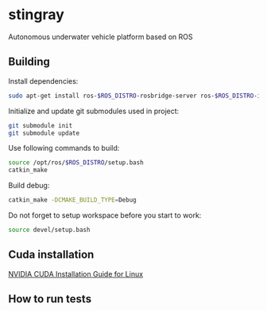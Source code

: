 # stingray
Autonomous underwater vehicle platform based on ROS

## Building
Install dependencies:

```bash
sudo apt-get install ros-$ROS_DISTRO-rosbridge-server ros-$ROS_DISTRO-image-view ros-$ROS_DISTRO-actionlib ros-$ROS_DISTRO-smach ros-$ROS_DISTRO-smach-viewer
```

Initialize and update git submodules used in project:

```bash
git submodule init
git submodule update
```

Use following commands to build:

```bash
source /opt/ros/$ROS_DISTRO/setup.bash
catkin_make
```

Build debug:
```bash
catkin_make -DCMAKE_BUILD_TYPE=Debug
```

Do not forget to setup workspace before you start to work:
```bash
source devel/setup.bash
```

## Cuda installation

[NVIDIA CUDA Installation Guide for Linux](https://docs.nvidia.com/cuda/cuda-installation-guide-linux/index.html)

## How to run tests

```bash

```
